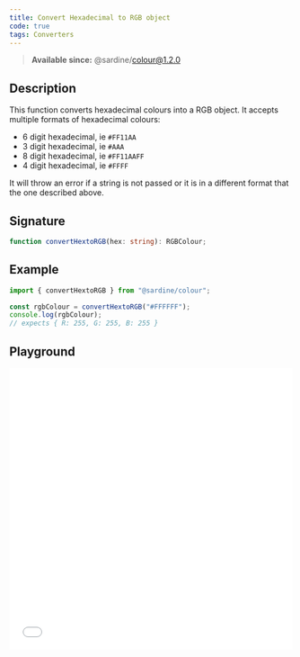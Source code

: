 ```yaml
---
title: Convert Hexadecimal to RGB object
code: true
tags: Converters
---
```


> **Available since:** @sardine/colour@1.2.0

## Description

This function converts hexadecimal colours into a RGB object.
It accepts multiple formats of hexadecimal colours:

- 6 digit hexadecimal, ie `#FF11AA`
- 3 digit hexadecimal, ie `#AAA`
- 8 digit hexadecimal, ie `#FF11AAFF`
- 4 digit hexadecimal, ie `#FFFF`

It will throw an error if a string is not passed or it is in a different format that the one described above.

## Signature

```typescript
function convertHextoRGB(hex: string): RGBColour;
```

## Example

```javascript
import { convertHextoRGB } from "@sardine/colour";

const rgbColour = convertHextoRGB("#FFFFFF");
console.log(rgbColour);
// expects { R: 255, G: 255, B: 255 }
```

## Playground

<iframe src="/playground/convertHextoRGB.html" title="convertHextoRGB" width="100%" height="500px" style="border:0; overflow:hidden;" sandbox="allow-scripts allow-same-origin"></iframe>
